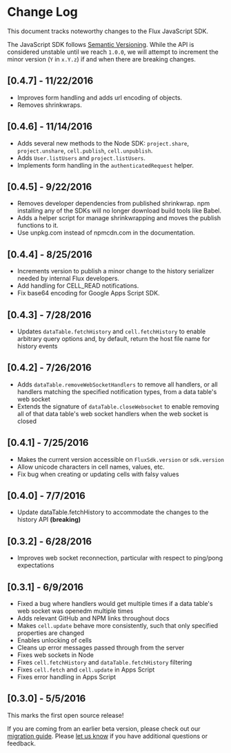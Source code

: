 # Change Log

This document tracks noteworthy changes to the Flux JavaScript SDK.

The JavaScript SDK follows [Semantic Versioning](http://semver.org).
While the API is considered unstable until we reach `1.0.0`, we will attempt
to increment the minor version (`Y` in `x.Y.z`) if and when there are
breaking changes.

## [0.4.7] - 11/22/2016

* Improves form handling and adds url encoding of objects.
* Removes shrinkwraps.

## [0.4.6] - 11/14/2016

* Adds several new methods to the Node SDK: `project.share`, `project.unshare`,
  `cell.publish`, `cell.unpublish`.
* Adds `User.listUsers` and `project.listUsers`.
* Implements form handling in the `authenticatedRequest` helper.

## [0.4.5] - 9/22/2016

* Removes developer dependencies from published shrinkwrap. npm installing any
  of the SDKs will no longer download build tools like Babel.
* Adds a helper script for manage shrinkwrapping and moves the publish functions
  to it.
* Use unpkg.com instead of npmcdn.com in the documentation.

## [0.4.4] - 8/25/2016

* Increments version to publish a minor change to the history serializer needed
  by internal Flux developers.
* Add handling for CELL\_READ notifications.
* Fix base64 encoding for Google Apps Script SDK.

## [0.4.3] - 7/28/2016

* Updates `dataTable.fetchHistory` and `cell.fetchHistory` to enable
arbitrary query options and, by default, return the host file name for
history events

## [0.4.2] - 7/26/2016

* Adds `dataTable.removeWebSocketHandlers` to remove all handlers, or all
handlers matching the specified notification types, from a data table's web
socket
* Extends the signature of `dataTable.closeWebsocket` to enable removing all
of that data table's web socket handlers when the web socket is closed

## [0.4.1] - 7/25/2016

* Makes the current version accessible on `FluxSdk.version` or `sdk.version`
* Allow unicode characters in cell names, values, etc.
* Fix bug when creating or updating cells with falsy values

## [0.4.0] - 7/7/2016

* Update dataTable.fetchHistory to accommodate the changes to the history API **(breaking)**

## [0.3.2] - 6/28/2016

* Improves web socket reconnection, particular with respect to ping/pong expectations

## [0.3.1] - 6/9/2016

* Fixed a bug where handlers would get multiple times if a data table's web socket was openedm
multiple times
* Adds relevant GitHub and NPM links throughout docs
* Makes `cell.update` behave more consistently, such that only specified properties are changed
* Enables unlocking of cells
* Cleans up error messages passed through from the server
* Fixes web sockets in Node
* Fixes `cell.fetchHistory` and `dataTable.fetchHistory` filtering
* Fixes `cell.fetch` and `cell.update` in Apps Script
* Fixes error handling in Apps Script

## [0.3.0] - 5/5/2016

This marks the first open source release!

If you are coming from an earlier beta version, please check out our
[migration guide](https://flux.gitbooks.io/flux-javascript-sdk/content/docs/Migration.html).
Please [let us know](mailto:sdk@flux.io) if you have additional questions or feedback.
